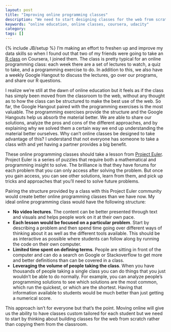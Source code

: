 ```yaml
---
layout: post
title: "Improving online programming classes"
description: "We need to start designing classes for the web from scratch rather than adapting classes from the classroom."
keywords: "online education, online classes, coursera, udacity"
category:
tags: []
---
```

{% include JB/setup %}
I’m making an effort to freshen up and improve my data skills so when I found out that two of my friends were going to take an <a href="https://class.coursera.org/compdata-002/class/index">R class</a> on Coursera, I joined them. The class is pretty typical for an online programming class: each week there are a set of lectures to watch, a quiz to take, and a programming exercise to do. In addition to this, we also have a weekly Google Hangout to discuss the lectures, go over our programs, and share our R questions.

I realize we’re still at the dawn of online education but it feels as if the class has simply been moved from the classroom to the web, without any thought as to how the class can be structured to make the best use of the web. So far, the Google Hangout paired with the programming exercises is the most valuable. The programming exercises provide the structure and the Google Hangouts help us absorb the material better. We are able to share our solutions, analyze the pros and cons of the different approaches, and by explaining why we solved them a certain way we end up understanding the material better ourselves. Why can’t online classes be designed to take advantage of this? I understand that not everyone has someone to take a class with and yet having a partner provides a big benefit.

These online programming classes should take a lesson from <a href="http://projecteuler.net/">Project Euler</a>. Project Euler is a series of puzzles that require both a mathematical and programming insight to solve. The brilliance is that they have forums for each problem that you can only access after solving the problem. But once you gain access, you can see other solutions, learn from them, and pick up tricks and approaches that you’ll need to solve future problems.

Pairing the structure provided by a class with this Project Euler community would create better online programming classes than we have now. My ideal online programming class would have the following structure:
<ul>
<li><b>No video lectures</b>. The content can be better presented through text and visuals and helps people work on it at their own pace.</li>
<li><b>Each lesson would be focused on a particular problem</b>. Start by describing a problem and then spend time going over different ways of thinking about it as well as the different tools available. This should be as interactive as possible where students can follow along by running the code on their own computer.</li>
<li><b>Limited time spent on defining terms</b>. People are sitting in front of the computer and can do a search on Google or Stackoverflow to get more and better definitions than can be covered in a class.</li>
<li><b>Leveraging the volume of people taking the class</b>. When you have thousands of people taking a single class you can do things that you just wouldn’t be able to do normally. For example, you can analyze people’s programming solutions to see which solutions are the most common, which run the quickest, or which are the shortest. Having that information available to students would be much better than just getting a numerical score.</li>
</ul>

This approach isn’t for everyone but that’s the point. Moving online will give us the ability to have classes custom tailored for each student but we need to start by thinking about building classes for the web from scratch rather than copying them from the classroom.